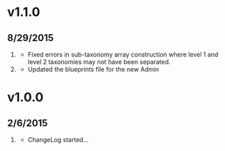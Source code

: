 # v1.1.0
## 8/29/2015

1. [](#bugfix)
    * Fixed errors in sub-taxonomy array construction where level 1 and level 2 taxonomies may not have been separated.
2. [](#improved)
    * Updated the blueprints file for the new Admin


# v1.0.0
## 2/6/2015

1. [](#new)
    * ChangeLog started...
